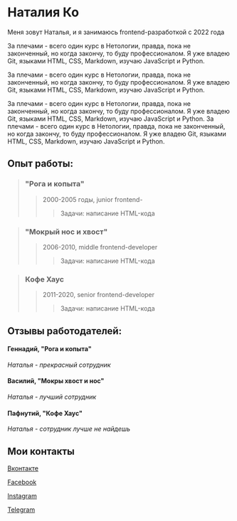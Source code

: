 
# Наталия Ко

Меня зовут Наталья, и я занимаюсь frontend-разработкой с 2022 года

За плечами - всего один курс в Нетологии, правда, пока не законченный, но когда закончу, то буду профессионалом. Я уже владею Git, языками HTML, CSS, Markdown, изучаю JavaScript и Python. 

За плечами - всего один курс в Нетологии, правда, пока не законченный, но когда закончу, то буду профессионалом. Я уже владею Git, языками HTML, CSS, Markdown, изучаю JavaScript и Python. 

За плечами - всего один курс в Нетологии, правда, пока не законченный, но когда закончу, то буду профессионалом. Я уже владею Git, языками HTML, CSS, Markdown, изучаю JavaScript и Python. За плечами - всего один курс в Нетологии, правда, пока не законченный, но когда закончу, то буду профессионалом. Я уже владею Git, языками HTML, CSS, Markdown, изучаю JavaScript и Python. 

## Опыт работы:


> ### "Рога и копыта"
  >> 2000-2005 годы, junior frontend-
  >>> Задачи: написание HTML-кода

> ### "Мокрый нос и хвост"
 >> 2006-2010, middle frontend-developer
 >>> Задачи: написание HTML-кода

> ### Кофе Хаус
 >> 2011-2020, senior frontend-developer
 >>> Задачи: написание HTML-кода

## Отзывы работодателей:

#### Геннадий, "Рога и копыта"
_Наталья - прекрасный сотрудник_

#### Василий, "Мокры хвост и нос"
_Наталья - лучший сотрудник_

#### Пафнутий, "Кофе Хаус"
_Наталья - сотрудник лучше не найдешь_

## Мои контакты

[Вконтакте](https://vk.com/login?u=2&to=L2FsX2ZlZWQucGhw)

[Facebook](https://vk.com/login?u=2&to=L2FsX2ZlZWQucGhw)

[Instagram](https://vk.com/login?u=2&to=L2FsX2ZlZWQucGhw)

[Telegram](https://vk.com/login?u=2&to=L2FsX2ZlZWQucGhw)





